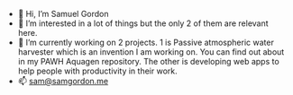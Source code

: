 - 👋 Hi, I’m Samuel Gordon
- 👀 I’m interested in a lot of things but the only 2 of them are relevant here.
- 🌱 I’m currently working on 2 projects. 1 is Passive atmospheric water harvester which is an invention I am working on. You can find out about in my PAWH Aquagen repository. The other is developing web apps to help people with productivity in their work.
- 📫 sam@samgordon.me

<!---
yetisam/yetisam is a ✨ special ✨ repository because its `README.md` (this file) appears on your GitHub profile.
You can click the Preview link to take a look at your changes.
--->
